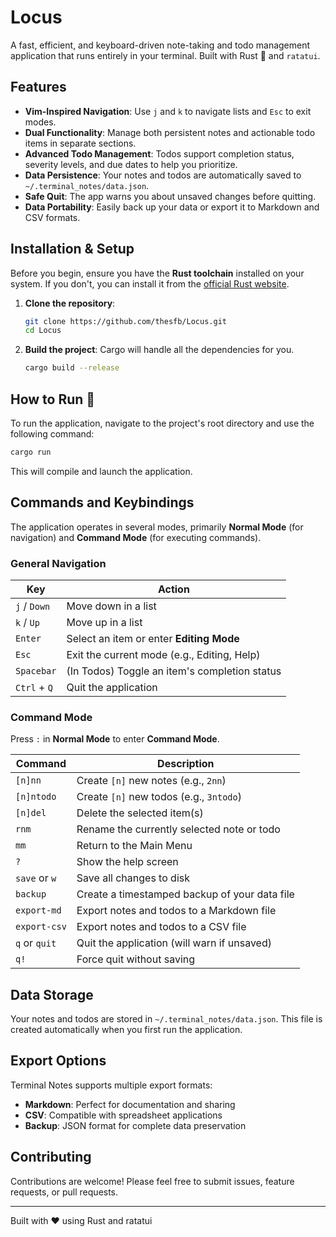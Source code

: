 # Locus

A fast, efficient, and keyboard-driven note-taking and todo management application that runs entirely in your terminal. Built with Rust 🦀 and `ratatui`.

## Features

* **Vim-Inspired Navigation**: Use `j` and `k` to navigate lists and `Esc` to exit modes.
* **Dual Functionality**: Manage both persistent notes and actionable todo items in separate sections.
* **Advanced Todo Management**: Todos support completion status, severity levels, and due dates to help you prioritize.
* **Data Persistence**: Your notes and todos are automatically saved to `~/.terminal_notes/data.json`.
* **Safe Quit**: The app warns you about unsaved changes before quitting.
* **Data Portability**: Easily back up your data or export it to Markdown and CSV formats.

## Installation & Setup

Before you begin, ensure you have the **Rust toolchain** installed on your system. If you don't, you can install it from the [official Rust website](https://rustup.rs/).

1. **Clone the repository**:
   ```bash
   git clone https://github.com/thesfb/Locus.git
   cd Locus
   ```

2. **Build the project**: Cargo will handle all the dependencies for you.
   ```bash
   cargo build --release
   ```

## How to Run 🚀

To run the application, navigate to the project's root directory and use the following command:

```bash
cargo run
```

This will compile and launch the application.

## Commands and Keybindings

The application operates in several modes, primarily **Normal Mode** (for navigation) and **Command Mode** (for executing commands).

### General Navigation

| Key | Action |
|-----|--------|
| `j` / `Down` | Move down in a list |
| `k` / `Up` | Move up in a list |
| `Enter` | Select an item or enter **Editing Mode** |
| `Esc` | Exit the current mode (e.g., Editing, Help) |
| `Spacebar` | (In Todos) Toggle an item's completion status |
| `Ctrl` + `Q` | Quit the application |

### Command Mode

Press `:` in **Normal Mode** to enter **Command Mode**.

| Command | Description |
|---------|-------------|
| `[n]nn` | Create `[n]` new notes (e.g., `2nn`) |
| `[n]ntodo` | Create `[n]` new todos (e.g., `3ntodo`) |
| `[n]del` | Delete the selected item(s) |
| `rnm` | Rename the currently selected note or todo |
| `mm` | Return to the Main Menu |
| `?` | Show the help screen |
| `save` or `w` | Save all changes to disk |
| `backup` | Create a timestamped backup of your data file |
| `export-md` | Export notes and todos to a Markdown file |
| `export-csv` | Export notes and todos to a CSV file |
| `q` or `quit` | Quit the application (will warn if unsaved) |
| `q!` | Force quit without saving |

## Data Storage

Your notes and todos are stored in `~/.terminal_notes/data.json`. This file is created automatically when you first run the application.

## Export Options

Terminal Notes supports multiple export formats:
- **Markdown**: Perfect for documentation and sharing
- **CSV**: Compatible with spreadsheet applications
- **Backup**: JSON format for complete data preservation

## Contributing

Contributions are welcome! Please feel free to submit issues, feature requests, or pull requests.



---

Built with ❤️ using Rust and ratatui